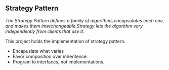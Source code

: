 ## Strategy Pattern ##

_The Strategy Pattern defines a family of algorithms,encapsulates each one, and makes them interchangeable.Strategy lets the algorithm vary independently from clients that use it._

This project holds the implementation of strategy pattern. 

* Encapuslate what varies
* Favor composition over inheritence.
* Program to interfaces, not implementations.
